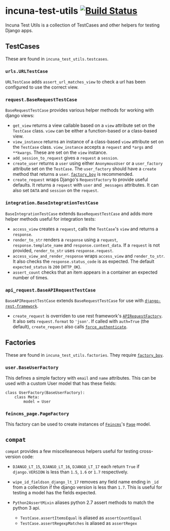 # incuna-test-utils [![Build Status](https://travis-ci.org/incuna/incuna-test-utils.svg?branch=master)](https://travis-ci.org/incuna/incuna-test-utils?branch=master)

Incuna Test Utils is a collection of TestCases and other helpers for testing Django apps.

## TestCases

These are found in `incuna_test_utils.testcases`.

### `urls.URLTestCase`

`URLTestCase` adds `assert_url_matches_view` to check a url has been configured to use the correct view.

### `request.BaseRequestTestCase`

`BaseRequestTestCase` provides various helper methods for working with django views:

* `get_view` returns a view callable based on a `view` attribute set on the `TestCase` class. `view` can be either a function-based or a class-based view.
* `view_instance` returns an instance of a class-based `view` attribute set on the `TestCase` class. `view_instance` accepts a `request` and `*args` and `**kwargs`. These are set on the `view` instance.
* `add_session_to_request` gives a `request` a `session`.
* `create_user` returns a `user` using either `AnonymousUser` or a `user_factory` attribute set on the `TestCase`. The `user_factory` should have a `create` method that returns a `user`. [`factory_boy`](http://factoryboy.readthedocs.org/en/latest/index.html) is recommended.
* `create_request` wraps Django's `RequestFactory` to provide useful defaults. It returns a `request` with `user` and `_messages` attributes. It can also set `DATA` and `session` on the `request`.

### `integration.BaseIntegrationTestCase`

`BaseIntegrationTestCase` extends `BaseRequestTestCase` and adds more helper methods useful for integration tests:

* `access_view` creates a `request`, calls the `TestCase`'s `view` and returns a `response`.
* `render_to_str` renders a `response` using a `request`, `response.template_name` and `response.context_data`. If a `request` is not provided, `render_to_str` uses `response.request`.
* `access_view_and_render_response` wraps `access_view` and `render_to_str`. It also checks the `response.status_code` is as expected. The default `expected_status` is `200` (`HTTP_OK`).
* `assert_count` checks that an item appears in a container an expected number of times.

### `api_request.BaseAPIRequestTestCase`

`BaseAPIRequestTestCase` extends `BaseRequestTestCase` for use with [`django-rest-framework`](http://www.django-rest-framework.org/).

* `create_request` is overriden to use rest framework's [`APIRequestFactory`](http://www.django-rest-framework.org/api-guide/testing#apirequestfactory). It also sets `request.format` to `'json'`. If called with `auth=True` (the default), `create_request` also calls [`force_authenticate`](http://www.django-rest-framework.org/api-guide/testing#forcing-authentication).

## Factories

These are found in `incuna_test_utils.factories`. They require [`factory_boy`](http://factoryboy.readthedocs.org/en/latest/index.html).

### `user.BaseUserFactory`

This defines a simple factory with `email` and `name` attributes. This can be used with a custom User model that has these fields:

    class UserFactory(BaseUserFactory):
        class Meta:
            model = User

### `feincms_page.PageFactory`

This factory can be used to create instances of [`Feincms`](http://feincms-django-cms.readthedocs.org/en/latest/index.html)'s [`Page`](http://feincms-django-cms.readthedocs.org/en/latest/page.html) model.


## `compat`

`compat` provides a few miscelleaneous helpers useful for testing cross-version code:

* `DJANGO_LT_15`, `DJANGO_LT_16`, `DJANGO_LT_17` each return `True` if `django.VERSION` is less than `1.5`, `1.6` or `1.7` respectively.

* `wipe_id_fieldson_django_lt_17` removes any field name ending in `_id` from a collection if the django version is less than `1.7`. This is useful for testing a model has the fields expected.

* `Python2AssertMixin` aliases python 2.7 assert methods to match the python 3 api.
  * `TestCase.assertItemsEqual` is aliased as `assertCountEqual`
  * `TestCase.assertRegexpMatches` is aliased as `assertRegex`
